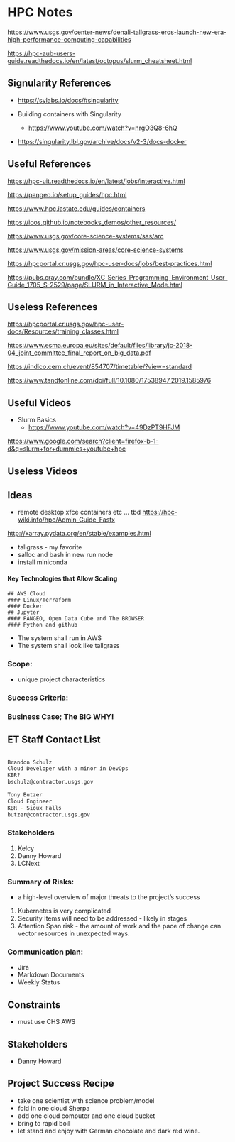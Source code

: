 # HPC Notes

https://www.usgs.gov/center-news/denali-tallgrass-eros-launch-new-era-high-performance-computing-capabilities

https://hpc-aub-users-guide.readthedocs.io/en/latest/octopus/slurm_cheatsheet.html

## Signularity References
- https://sylabs.io/docs/#singularity

- Building containers with Singularity
    - https://www.youtube.com/watch?v=nrgO3Q8-6hQ

- https://singularity.lbl.gov/archive/docs/v2-3/docs-docker

## Useful References

https://hpc-uit.readthedocs.io/en/latest/jobs/interactive.html

https://pangeo.io/setup_guides/hpc.html


https://www.hpc.iastate.edu/guides/containers


https://ioos.github.io/notebooks_demos/other_resources/

https://www.usgs.gov/core-science-systems/sas/arc

https://www.usgs.gov/mission-areas/core-science-systems

https://hpcportal.cr.usgs.gov/hpc-user-docs/jobs/best-practices.html

https://pubs.cray.com/bundle/XC_Series_Programming_Environment_User_Guide_1705_S-2529/page/SLURM_in_Interactive_Mode.html


## Useless References

https://hpcportal.cr.usgs.gov/hpc-user-docs/Resources/training_classes.html

https://www.esma.europa.eu/sites/default/files/library/jc-2018-04_joint_committee_final_report_on_big_data.pdf

https://indico.cern.ch/event/854707/timetable/?view=standard

https://www.tandfonline.com/doi/full/10.1080/17538947.2019.1585976

## Useful Videos

- Slurm Basics
    - https://www.youtube.com/watch?v=49DzPT9HFJM

https://www.google.com/search?client=firefox-b-1-d&q=slurm+for+dummies+youtube+hpc


## Useless Videos



## Ideas

- remote desktop xfce containers etc ... tbd
https://hpc-wiki.info/hpc/Admin_Guide_Fastx

http://xarray.pydata.org/en/stable/examples.html


- tallgrass - my favorite 
- salloc and bash in new run node
- install miniconda


#### Key Technologies that Allow Scaling

    ## AWS Cloud
    #### Linux/Terraform
    #### Docker
    ## Jupyter
    #### PANGEO, Open Data Cube and The BROWSER
    #### Python and github

- The system shall run in AWS
- The system shall look like tallgrass

### Scope: 
- unique project characteristics

### Success Criteria: 

### Business Case;  The BIG WHY!


## ET Staff Contact List

```bash

Brandon Schulz
Cloud Developer with a minor in DevOps
KBR?
bschulz@contractor.usgs.gov

Tony Butzer
Cloud Engineer
KBR - Sioux Falls
butzer@contractor.usgs.gov

```


### Stakeholders

1. Kelcy
1. Danny Howard
2. LCNext 

### Summary of Risks: 
- a high-level overview of major threats to the project’s success

1. Kubernetes is very complicated
2. Security Items will need to be addressed - likely in stages
3. Attention Span risk - the amount of work and the pace of change can vector resources in unexpected ways.

    
### Communication plan: 

- Jira
- Markdown Documents
- Weekly Status

## Constraints
- must use CHS AWS

## Stakeholders

- Danny Howard


## Project Success Recipe
- take one scientist with science problem/model
- fold in one cloud Sherpa
- add one cloud computer and one cloud bucket
- bring to rapid boil
- let stand and enjoy with German chocolate and dark red wine.

